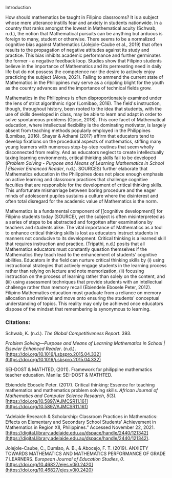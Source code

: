 Introduction

How should mathematics be taught in Filipino classrooms? It is a subject whose mere utterance instills fear and anxiety in students nationwide. In a country that ranks amongst the lowest in Mathematical acuity (Schwab, n.d.), the notion that Mathematical pursuits can be anything but arduous is foreign to many, student or otherwise. There seems to be a normalized cognitive bias against Mathematics (Jolejole-Caube et al., 2019) that often results to the propagation of negative attitudes against its study and practice. This bias inhibits academic performance and further germinates the former - a negative feedback loop. Studies show that Filipino students believe in the importance of Mathematics and its permeating need in daily life but do not possess the competence nor the desire to actively enjoy practicing the subject (Alova, 2021). Failing to ammend the current state of Mathematics in the Philippines may serve as a crippling blight for the youth as the country advances and the importance of technical fields grow.

Mathematics in the Philippines is often disproportionately examined under the lens of strict algorithmic rigor (Lomibao, 2016). The field's instruction, though, throughout history, been rooted to the idea that students, with the use of skills developed in class, may be able to learn and adapt in order to solve spontaneous problems (Ojose, 2018). This core facet of Mathematical education, where intellectual flexibility is the dominating motivator, is largely absent from teaching methods popularly employed in the Philippines (Lomibao, 2016). Shayer & Adhami (2017) affirm that educators tend to develop fixations on the procedural aspects of mathematics, stifling many young learners with numerous step-by-step routines that seem wholly disconnected from reality. And as educators neglect to create intellectually taxing learning environments, critical thinking skills fail to be developed (_Problem Solving - Purpose and Means of Learning Mathematics in School | Elsevier Enhanced Reader_, n.d.). SOURCES) further elaborate that Mathematics education in the Philippines does not place enough emphasis on active learning and classroom practices that challenge cognitive faculties that are responsible for the development of critical thinking skills. This unfortunate mismarriage between boring procedure and the eager minds of adolescent pupiles sustains a culture where the disinterest and often total disregard for the academic value of Mathematics is the norm.

Mathematics is a fundamental component of [[cognitive development]] for Filipino students today (SOURCE), yet the subject is often misinterpreted as a series of steps to be abstracted and forgotten after examinations by teachers and students alike. The vital importance of Mathematics as a tool to enhance critical thinking skills is lost as educators instruct students in manners not conducive to its development. Critical thinking is a learned skill that requires instruction and practice. (Tripathi, n.d.) posits that all Mathematics educators must constantly question themselves if the Mathematics they teach lead to the enhancement of students' cognitive abilities. Educators in the field can nurture critical thinking skills by (i) using instructional strategies that actively engage students in the learning process rather than relying on lecture and note memorization, (ii) focusing instruction on the process of learning rather than solely on the content, and (iii) using assessment techniques that provide students with an intellectual challenge rather than memory recall (Ebiendele Ebosele Peter, 2012). Filipino Mathematics education must graduate from a reliance on memory allocation and retrieval and move onto ensuring the students' conceptual understanding of topics. This reality may only be achieved once educators dispose of the mindset that remembering is synonymous to learning. 




### Citations:
Schwab, K. (n.d.). _The Global Competitiveness Report_. 393.

_Problem Solving—Purpose and Means of Learning Mathematics in School | Elsevier Enhanced Reader_. (n.d.). [https://doi.org/10.1016/j.sbspro.2015.04.332](https://doi.org/10.1016/j.sbspro.2015.04.332)

SEI-DOST & MATHTED, (2011). Framework for philippine mathematics teacher education. Manila: SEI-DOST & MATHTED.

Ebiendele Ebosele Peter. (2017). Critical thinking: Essence for teaching mathematics and mathematics problem solving skills. _African Journal of Mathematics and Computer Science Research_, _5_(3). [https://doi.org/10.5897/AJMCSR11.161](https://doi.org/10.5897/AJMCSR11.161)

“Adelaide Research & Scholarship: Classroom Practices in Mathematics: Effects on Elementary and Secondary School Students’ Achievement in Mathematics in Region XII, Philippines.” Accessed November 22, 2021. [https://digital.library.adelaide.edu.au/dspace/handle/2440/121342](https://digital.library.adelaide.edu.au/dspace/handle/2440/121342).

Jolejole-Caube, C., Dumlao, A. B., & Abocejo, F. T. (2019). ANXIETY TOWARDS MATHEMATICS AND MATHEMATICS PERFORMANCE OF GRADE 7 LEARNERS. _European Journal of Education Studies_, _0_. [https://doi.org/10.46827/ejes.v0i0.2420](https://doi.org/10.46827/ejes.v0i0.2420)